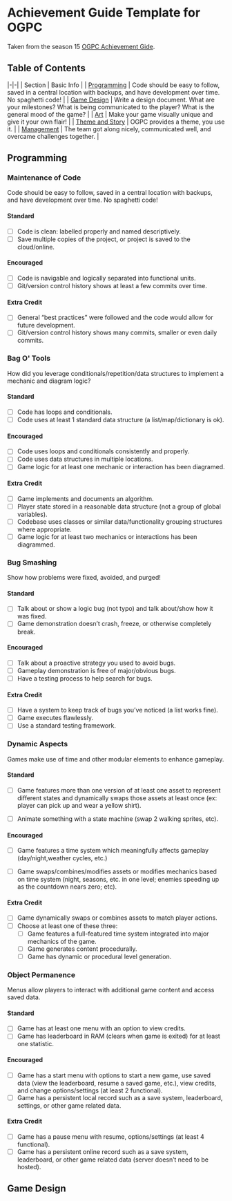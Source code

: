 # Achievement Guide Template for OGPC

Taken from the season 15 [OGPC Achievement Gide](https://www.ogpc.info/assets/files/seasons/15/2022-Achievement-Guide.pdf).

## Table of Contents

|-|-|
| Section | Basic Info |
| [Programming](#programming) | Code should be easy to follow, saved in a central location with backups, and have
development over time. No spaghetti code! |
| [Game Design](#game-design) | Write a design document. What are your milestones? What is being communicated to
the player? What is the general mood of the game? |
| [Art](#art) | Make your game visually unique and give it your own flair! |
| [Theme and Story](#theme-and-story) | OGPC provides a theme, you use it. |
| [Management](#management) | The team got along nicely, communicated well, and overcame challenges together. |

## <a name="programming"></a> Programming

### Maintenance of Code

Code should be easy to follow, saved in a central location with backups, and have
development over time. No spaghetti code!

#### Standard

- [ ] Code is clean: labelled properly and named descriptively.
- [ ] Save multiple copies of the project, or project is saved to the cloud/online.

#### Encouraged

- [ ] Code is navigable and logically separated into functional units.
- [ ] Git/version control history shows at least a few commits over time.

#### Extra Credit

- [ ] General “best practices” were followed and the code would allow for future
development.
- [ ] Git/version control history shows many commits, smaller or even daily commits.

### Bag O' Tools

How did you leverage conditionals/repetition/data structures to implement a mechanic
and diagram logic?

#### Standard

- [ ] Code has loops and conditionals.
- [ ] Code uses at least 1 standard data structure (a list/map/dictionary is ok).

#### Encouraged

- [ ] Code uses loops and conditionals consistently and properly.
- [ ] Code uses data structures in multiple locations.
- [ ] Game logic for at least one mechanic or interaction has been diagramed.

#### Extra Credit

- [ ] Game implements and documents an algorithm.
- [ ] Player state stored in a reasonable data structure (not a group of global variables).
- [ ] Codebase uses classes or similar data/functionality grouping structures where appropriate.
- [ ] Game logic for at least two mechanics or interactions has been diagrammed.

### Bug Smashing

Show how problems were fixed, avoided, and purged!

#### Standard

- [ ] Talk about or show a logic bug (not typo) and talk about/show how it was fixed.
- [ ] Game demonstration doesn’t crash, freeze, or otherwise completely break.

#### Encouraged

- [ ] Talk about a proactive strategy you used to avoid bugs.
- [ ] Gameplay demonstration is free of major/obvious bugs.
- [ ] Have a testing process to help search for bugs.

#### Extra Credit

- [ ] Have a system to keep track of bugs you’ve noticed (a list works fine).
- [ ] Game executes flawlessly.
- [ ] Use a standard testing framework.

### Dynamic Aspects

Games make use of time and other modular elements to enhance gameplay.

#### Standard

- [ ] Game features more than one version of at least one asset to represent different states and dynamically swaps those assets at least once (ex: player can pick up and wear a yellow shirt).
- [ ] Animate something with a state machine (swap 2 walking sprites, etc).


#### Encouraged

- [ ] Game features a time system which meaningfully affects gameplay (day/night,weather cycles, etc.)
- [ ] Game swaps/combines/modifies assets or modifies mechanics based on time system (night, seasons, etc. in one level; enemies speeding up as the countdown nears zero; etc).


#### Extra Credit

- [ ] Game dynamically swaps or combines assets to match player actions.
- [ ] Choose at least one of these three:
  - [ ] Game features a full-featured time system integrated into major mechanics of the game.
  - [ ] Game generates content procedurally.
  - [ ] Game has dynamic or procedural level generation.

### Object Permanence

Menus allow players to interact with additional game content and access saved data.

#### Standard

- [ ] Game has at least one menu with an option to view credits.
- [ ] Game has leaderboard in RAM (clears when game is exited) for at least one statistic.

#### Encouraged

- [ ] Game has a start menu with options to start a new game, use saved data (view the leaderboard, resume a saved game, etc.), view credits, and change options/settings (at least 2 functional).
- [ ] Game has a persistent local record such as a save system, leaderboard, settings, or other game related data.

#### Extra Credit

- [ ] Game has a pause menu with resume, options/settings (at least 4 functional).
- [ ] Game has a persistent online record such as a save system, leaderboard, or other game related data (server doesn’t need to be hosted).

## <a name="game-design"></a> Game Design

